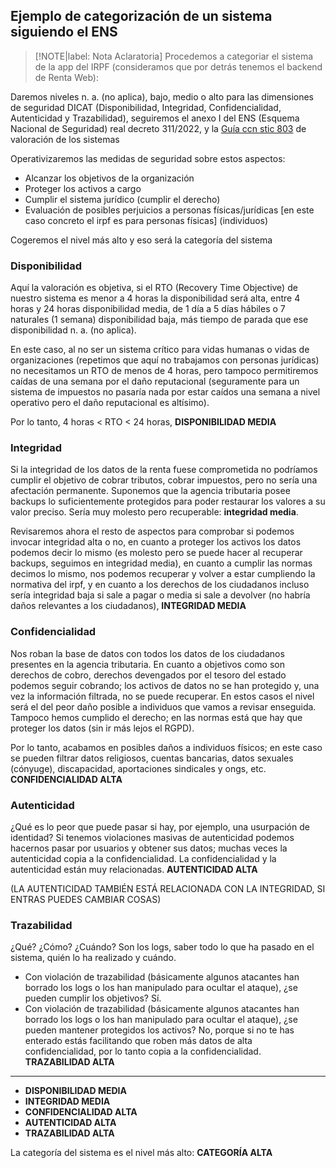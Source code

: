 ## Ejemplo de categorización de un sistema siguiendo el ENS <!-- {docsify-ignore} -->

> [!NOTE|label: Nota Aclaratoria]
> Procedemos a categoriar el sistema de la app del IRPF (consideramos que por detrás tenemos el backend de Renta Web):

Daremos niveles n. a. (no aplica), bajo, medio o alto para las dimensiones de seguridad DICAT (Disponibilidad, Integridad, Confidencialidad, Autenticidad y Trazabilidad), seguiremos el anexo I del ENS (Esquema Nacional de Seguridad) real decreto 311/2022, y la [Guía ccn stic 803](pdf/803_ENS-valoracion.pdf) de valoración de los sistemas

Operativizaremos las medidas de seguridad sobre estos aspectos:

- Alcanzar los objetivos de la organización
- Proteger los activos a cargo
- Cumplir el sistema jurídico (cumplir el derecho)
- Evaluación de posibles perjuicios a personas físicas/jurídicas [en este caso concreto el irpf es para personas físicas] (individuos)

Cogeremos el nivel más alto y eso será la categoría del sistema

### Disponibilidad <!-- {docsify-ignore} -->

Aquí la valoración es objetiva, si el RTO (Recovery Time Objective) de nuestro sistema es menor a 4 horas la disponibilidad será alta, entre 4 horas y 24 horas disponibilidad media, de 1 día a 5 días hábiles o 7 naturales (1 semana) disponibilidad baja, más tiempo de parada que ese disponibilidad n. a. (no aplica).

En este caso, al no ser un sistema crítico para vidas humanas o vidas de organizaciones (repetimos que aquí no trabajamos con personas jurídicas) no necesitamos un RTO de menos de 4 horas, pero tampoco permitiremos caídas de una semana por el daño reputacional (seguramente para un sistema de impuestos no pasaría nada por estar caídos una semana a nivel operativo pero el daño reputacional es altísimo).

Por lo tanto, 4 horas < RTO < 24 horas, **DISPONIBILIDAD MEDIA**

### Integridad <!-- {docsify-ignore} -->

Si la integridad de los datos de la renta fuese comprometida no podríamos cumplir el objetivo de cobrar tributos, cobrar impuestos, pero no sería una afectación permanente. Suponemos que la agencia tributaria posee backups lo suficientemente protegidos para poder restaurar los valores a su valor preciso. Sería muy molesto pero recuperable: **integridad media**.

Revisaremos ahora el resto de aspectos para comprobar si podemos invocar integridad alta o no, en cuanto a proteger los activos los datos podemos decir lo mismo (es molesto pero se puede hacer al recuperar backups, seguimos en integridad media), en cuanto a cumplir las normas decimos lo mismo, nos podemos recuperar y volver a estar cumpliendo la normativa del irpf, y en cuanto a los derechos de los ciudadanos incluso sería integridad baja si sale a pagar o media si sale a devolver (no habría daños relevantes a los ciudadanos), **INTEGRIDAD MEDIA**

### Confidencialidad <!-- {docsify-ignore} -->

Nos roban la base de datos con todos los datos de los ciudadanos presentes en la agencia tributaria. En cuanto a objetivos como son derechos de cobro, derechos devengados por el tesoro del estado podemos seguir cobrando; los activos de datos no se han protegido y, una vez la información filtrada, no se puede recuperar. En estos casos el nivel será el del peor daño posible a individuos que vamos a revisar enseguida. Tampoco hemos cumplido el derecho; en las normas está que hay que proteger los datos (sin ir más lejos el RGPD).

Por lo tanto, acabamos en posibles daños a individuos físicos; en este caso se pueden filtrar datos religiosos, cuentas bancarias, datos sexuales (cónyuge), discapacidad, aportaciones sindicales y ongs, etc. **CONFIDENCIALIDAD ALTA**

### Autenticidad <!-- {docsify-ignore} -->

¿Qué es lo peor que puede pasar si hay, por ejemplo, una usurpación de identidad? Si tenemos violaciones masivas de autenticidad podemos hacernos pasar por usuarios y obtener sus datos; muchas veces la autenticidad copia a la confidencialidad. La confidencialidad y la autenticidad están muy relacionadas. **AUTENTICIDAD ALTA**

(LA AUTENTICIDAD TAMBIÉN ESTÁ RELACIONADA CON LA INTEGRIDAD, SI ENTRAS PUEDES CAMBIAR COSAS)

### Trazabilidad <!-- {docsify-ignore} -->

¿Qué? ¿Cómo? ¿Cuándo? Son los logs, saber todo lo que ha pasado en el sistema, quién lo ha realizado y cuándo.

- Con violación de trazabilidad (básicamente algunos atacantes han borrado los logs o los han manipulado para ocultar el ataque), ¿se pueden cumplir los objetivos? Sí.
- Con violación de trazabilidad (básicamente algunos atacantes han borrado los logs o los han manipulado para ocultar el ataque), ¿se pueden mantener protegidos los activos? No, porque si no te has enterado estás facilitando que roben más datos de alta confidencialidad, por lo tanto copia a la confidencialidad. **TRAZABILIDAD ALTA**

---

- **DISPONIBILIDAD MEDIA**
- **INTEGRIDAD MEDIA**
- **CONFIDENCIALIDAD ALTA**
- **AUTENTICIDAD ALTA**
- **TRAZABILIDAD ALTA**

La categoría del sistema es el nivel más alto: **CATEGORÍA ALTA**
